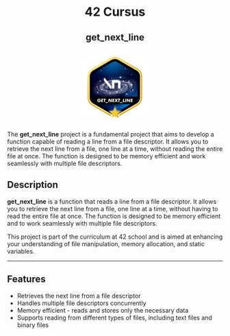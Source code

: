 <h1 align=center>
  42 Cursus
 </h1>
<h2 align=center>
  get_next_line
</h2>
<h2 align=center>

  ![GNL Logo](https://github.com/caroldaniel/caroldaniel-utils/blob/56a285f1aa629e46b5bbcf1d1c4b9d2fd300fd4b/get_next_linem.png)
</h2>

The **get_next_line** project is a fundamental project that aims to develop a function capable of reading a line from a file descriptor. It allows you to retrieve the next line from a file, one line at a time, without reading the entire file at once. The function is designed to be memory efficient and work seamlessly with multiple file descriptors.

## Description

**get_next_line** is a function that reads a line from a file descriptor. It allows you to retrieve the next line from a file, one line at a time, without having to read the entire file at once. The function is designed to be memory efficient and to work seamlessly with multiple file descriptors.

This project is part of the curriculum at 42 school and is aimed at enhancing your understanding of file manipulation, memory allocation, and static variables.

---

## Features

- Retrieves the next line from a file descriptor
- Handles multiple file descriptors concurrently
- Memory efficient - reads and stores only the necessary data
- Supports reading from different types of files, including text files and binary files
